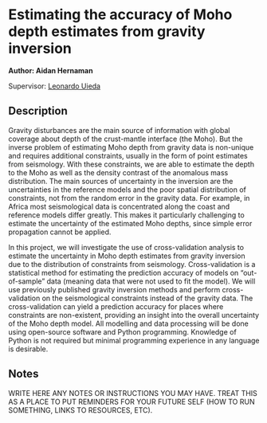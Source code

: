 # Estimating the accuracy of Moho depth estimates from gravity inversion

**Author: Aidan Hernaman**

Supervisor: [Leonardo Uieda](https://www.leouieda.com)

## Description

Gravity disturbances are the main source of information with global coverage about depth of the crust-mantle interface (the Moho). But the inverse problem of estimating Moho depth from gravity data is non-unique and requires additional constraints, usually in the form of point estimates from seismology. With these constraints, we are able to estimate the depth to the Moho as well as the density contrast of the anomalous mass distribution. The main sources of uncertainty in the inversion are the uncertainties in the reference models and the poor spatial distribution of constraints, not from the random error in the gravity data. For example, in Africa most seismological data is concentrated along the coast and reference models differ greatly. This makes it particularly challenging to estimate the uncertainty of the estimated Moho depths, since simple error propagation cannot be applied.

In this project, we will investigate the use of cross-validation analysis to estimate the uncertainty in Moho depth estimates from gravity inversion due to the distribution of constraints from seismology. Cross-validation is a statistical method for estimating the prediction accuracy of models on “out-of-sample” data (meaning data that were not used to fit the model). We will use previously published gravity inversion methods and perform cross-validation on the seismological constraints instead of the gravity data. The cross-validation can yield a prediction accuracy for places where constraints are non-existent, providing an insight into the overall uncertainty of the Moho depth model. All modelling and data processing will be done using open-source software and Python programming. Knowledge of Python is not required but minimal programming experience in any language is desirable.

## Notes

WRITE HERE ANY NOTES OR INSTRUCTIONS YOU MAY HAVE.
TREAT THIS AS A PLACE TO PUT REMINDERS FOR YOUR FUTURE
SELF (HOW TO RUN SOMETHING, LINKS TO RESOURCES, ETC).
